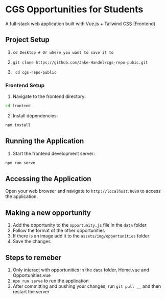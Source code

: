 # CGS Opportunities for Students

A full-stack web application built with Vue.js + Tailwind CSS (Frontend)

## Project Setup

1. 
   ```
   cd Desktop # Or where you want to save it to
   ```
3.  
   ```
   git clone https://github.com/Jake-Handel/cgs-repo-pubic.git
   ```
3. 
   ```
    cd cgs-repo-public
   ```

### Frontend Setup
1. Navigate to the frontend directory:
```bash
cd frontend
```
2. Install dependencies:
```bash
npm install
```

## Running the Application

1. Start the frontend development server:
```bash
npm run serve
```

## Accessing the Application

Open your web browser and navigate to `http://localhost:8080` to access the application.


## Making a new opportunity
1. Add the opportunity to the `opportunity.js` file in the `data` folder
2. Follow the format of the other opportunities
3. If there is an image add it to the `assets/img/opportunities` folder
4. Save the changes

## Steps to remeber
1. Only interact with opportunities in the `data` folder, Home.vue and Opportunities.vue
2. `npm run serve` to run the application
3. After committing and pushing your changes, run `git pull __` and then restart the server 
